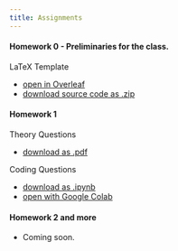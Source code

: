 ```yaml
---
title: Assignments
---
```


#### Homework 0 - Preliminaries for the class.

LaTeX Template
* [open in Overleaf](https://www.overleaf.com/project/64f772823442779706895f8f)
* [download source code as .zip](https://www.overleaf.com/project/64f772823442779706895f8f/download/zip)

#### Homework 1

Theory Questions
* [download as .pdf](https://drive.google.com/file/d/1H5qod0zeTeFGDns4gxTouUEQHMvzp_b1/view?usp=sharing)

Coding Questions
* [download as .ipynb](https://drive.google.com/file/d/1bFXjTGOj9I05a4ipaZ-kYtJl7US4-8VX/view?usp=sharing)
* [open with Google Colab](https://colab.research.google.com/drive/1uDhvLfXpki161_W-4JZ5v_QphJpy5rQk)

#### Homework 2 and more 
- Coming soon.
